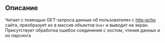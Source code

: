 ## Описание
Читает с помощью GET-запроса данные об пользователях с [http-echo](https://fake-json-api.mock.beeceptor.com/users) сайта, преобразует их в массив объектов `User` и выводит на экран. Присутствует обработка ошибок соединения с хостом, чтения данных и их парсинга
